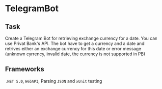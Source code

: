 # TelegramBot

## Task
Create a Telegram Bot for retrieving exchange currency for a date.
You can use Privat Bank's API. The bot have to get a currency and a date and retrives either
an exchange currency for this date or error message (unknown cyrrency, invalid date, the currency is not supported in PB)

## Frameworks
`.NET 5.0`, `WebAPI`, Parsing `JSON` and `xUnit` testing
